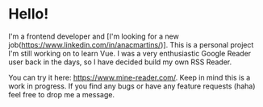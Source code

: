 # Hello!

I'm a frontend developer and [I'm looking for a new job(https://www.linkedin.com/in/anacmartins/)]. This is a personal project I'm still working on to learn Vue. I was a very enthusiastic Google Reader user back in the days, so I have decided build my own RSS Reader.

You can try it here: https://www.mine-reader.com/. Keep in mind this is a work in progress. If you find any bugs or have any feature requests (haha) feel free to drop me a message.
